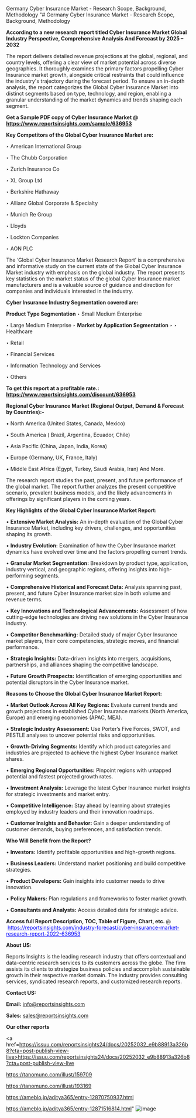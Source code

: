 Germany Cyber Insurance Market - Research Scope, Background, Methodology
"# Germany Cyber Insurance Market - Research Scope, Background, Methodology

<strong>According to a new research report titled Cyber Insurance Market Global Industry Perspective, Comprehensive Analysis And Forecast by 2025 – 2032</strong>

The report delivers detailed revenue projections at the global, regional, and country levels, offering a clear view of market potential across diverse geographies. It thoroughly examines the primary factors propelling Cyber Insurance market growth, alongside critical restraints that could influence the industry's trajectory during the forecast period. To ensure an in-depth analysis, the report categorizes the Global Cyber Insurance Market into distinct segments based on type, technology, and region, enabling a granular understanding of the market dynamics and trends shaping each segment.

<strong>Get a Sample PDF copy of Cyber Insurance Market </strong><strong>@<a href=https://www.reportsinsights.com/sample/636953 style=color:#0000ff;> https://www.reportsinsights.com/sample/636953</a></strong></font>

<strong>Key Competitors of the Global Cyber Insurance Market are:</strong>

‣ American International Group

‣ The Chubb Corporation

‣ Zurich Insurance Co

‣ XL Group Ltd

‣ Berkshire Hathaway

‣ Allianz Global Corporate & Specialty

‣ Munich Re Group

‣ Lloyds

‣ Lockton Companies

‣ AON PLC

The ‘Global Cyber Insurance Market Research Report’ is a comprehensive and informative study on the current state of the Global Cyber Insurance Market industry with emphasis on the global industry. The report presents key statistics on the market status of the global Cyber Insurance market manufacturers and is a valuable source of guidance and direction for companies and individuals interested in the industry.

<strong>Cyber Insurance Industry Segmentation covered are:</strong>

<strong>Product Type Segmentation</strong>
‣
Small Medium Enterprise

‣ Large Medium Enterprise
‣ 
<strong>Market by Application Segmentation</strong>
‣
‣  Healthcare

‣ Retail

‣ Financial Services

‣ Information Technology and Services

‣ Others

<strong>To get this report at a profitable rate.: <a href=https://www.reportsinsights.com/discount/636953 style=color:#0000ff;>https://www.reportsinsights.com/discount/636953</a></strong></font>

<strong>Regional Cyber Insurance Market (Regional Output, Demand &amp; Forecast by Countries):-</strong>

• North America (United States, Canada, Mexico)

• South America ( Brazil, Argentina, Ecuador, Chile)

• Asia Pacific (China, Japan, India, Korea)

• Europe (Germany, UK, France, Italy)

• Middle East Africa (Egypt, Turkey, Saudi Arabia, Iran) And More.

The research report studies the past, present, and future performance of the global market. The report further analyzes the present competitive scenario, prevalent business models, and the likely advancements in offerings by significant players in the coming years.

<strong>Key Highlights of the Global Cyber Insurance Market Report:</strong>

• <strong>Extensive Market Analysis:</strong> An in-depth evaluation of the Global Cyber Insurance Market, including key drivers, challenges, and opportunities shaping its growth.

• <strong>Industry Evolution:</strong> Examination of how the Cyber Insurance market dynamics have evolved over time and the factors propelling current trends.

• <strong>Granular Market Segmentation:</strong> Breakdown by product type, application, industry vertical, and geographic regions, offering insights into high-performing segments.

• <strong>Comprehensive Historical and Forecast Data:</strong> Analysis spanning past, present, and future Cyber Insurance market size in both volume and revenue terms.

• <strong>Key Innovations and Technological Advancements:</strong> Assessment of how cutting-edge technologies are driving new solutions in the Cyber Insurance industry.

• <strong>Competitor Benchmarking:</strong> Detailed study of major Cyber Insurance market players, their core competencies, strategic moves, and financial performance.

• <strong>Strategic Insights:</strong> Data-driven insights into mergers, acquisitions, partnerships, and alliances shaping the competitive landscape.

• <strong>Future Growth Prospects:</strong> Identification of emerging opportunities and potential disruptors in the Cyber Insurance market.

<strong>Reasons to Choose the Global Cyber Insurance Market Report:</strong>

• <strong>Market Outlook Across All Key Regions:</strong> Evaluate current trends and growth projections in established Cyber Insurance markets (North America, Europe) and emerging economies (APAC, MEA).

• <strong>Strategic Industry Assessment:</strong> Use Porter’s Five Forces, SWOT, and PESTLE analyses to uncover potential risks and opportunities.

• <strong>Growth-Driving Segments:</strong> Identify which product categories and industries are projected to achieve the highest Cyber Insurance market shares.

• <strong>Emerging Regional Opportunities:</strong> Pinpoint regions with untapped potential and fastest projected growth rates.

• <strong>Investment Analysis:</strong> Leverage the latest Cyber Insurance market insights for strategic investments and market entry.

• <strong>Competitive Intelligence:</strong> Stay ahead by learning about strategies employed by industry leaders and their innovation roadmaps.

• <strong>Customer Insights and Behavior:</strong> Gain a deeper understanding of customer demands, buying preferences, and satisfaction trends.

<strong>Who Will Benefit from the Report?</strong>

• <strong>Investors:</strong> Identify profitable opportunities and high-growth regions.

• <strong>Business Leaders:</strong> Understand market positioning and build competitive strategies.

• <strong>Product Developers:</strong> Gain insights into customer needs to drive innovation.

• <strong>Policy Makers:</strong> Plan regulations and frameworks to foster market growth.

• <strong>Consultants and Analysts:</strong> Access detailed data for strategic advice.
</ul>
<strong>Access full Report Description, TOC, Table of Figure, Chart, etc. </strong>@  <a href=https://reportsinsights.com/industry-forecast/cyber-insurance-market-research-report-2022-636953 style=color:#0000ff;>https://reportsinsights.com/industry-forecast/cyber-insurance-market-research-report-2022-636953</a></font>

<strong><strong>About US</strong>:</strong>

Reports Insights is the leading research industry that offers contextual and data-centric research services to its customers across the globe. The firm assists its clients to strategize business policies and accomplish sustainable growth in their respective market domain. The industry provides consulting services, syndicated research reports, and customized research reports.

<strong>Contact US:</strong>

<p class=""""><b>Email:</b> <a href=mailto:info@reportsinsights.com>info@reportsinsights.com</a></p>
<p class=""""><b>Sales:</b> <a href=mailto:sales@reportsinsights.com>sales@reportsinsights.com</a></p>

<strong>Our other reports</strong>

<a href=https://issuu.com/reportsinsights24/docs/20252032_e9b88913a326b8?cta=post-publish-view-live>https://issuu.com/reportsinsights24/docs/20252032_e9b88913a326b8?cta=post-publish-view-live</a>

<a href=https://tanomuno.com/illust/159709>https://tanomuno.com/illust/159709</a>

<a href=https://tanomuno.com/illust/193169>https://tanomuno.com/illust/193169</a>

<a href=https://ameblo.jp/aditya365/entry-12870750937.html>https://ameblo.jp/aditya365/entry-12870750937.html</a>

<a href=https://ameblo.jp/aditya365/entry-12871516814.html>https://ameblo.jp/aditya365/entry-12871516814.html</a>"
![image](https://github.com/user-attachments/assets/563ffea4-ae2a-4b17-9dec-24745486b15a)

